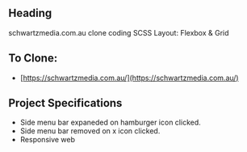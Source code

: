 ## Heading

schwartzmedia.com.au clone coding
SCSS Layout: Flexbox & Grid

## To Clone:

- [https://schwartzmedia.com.au/](https://schwartzmedia.com.au/)

## Project Specifications

- Side menu bar expaneded on hamburger icon clicked.
- Side menu bar removed on x icon clicked.
- Responsive web
